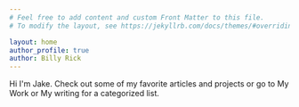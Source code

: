 ```yaml
---
# Feel free to add content and custom Front Matter to this file.
# To modify the layout, see https://jekyllrb.com/docs/themes/#overriding-theme-defaults

layout: home
author_profile: true
author: Billy Rick
---
```


Hi I'm Jake. Check out some of my favorite articles and projects or go to My Work or My writing for a categorized list.
